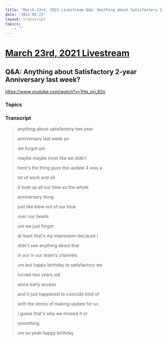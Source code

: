 ```yaml
---
title: "March 23rd, 2021 Livestream Q&A: Anything about Satisfactory 2-year Anniversary last week?"
date: "2021-03-23"
layout: transcript
topics:
    - ""
---
```

# [March 23rd, 2021 Livestream](../2021-03-23.md)
## Q&A: Anything about Satisfactory 2-year Anniversary last week?
https://www.youtube.com/watch?v=1Hq_prj_82o

### Topics


### Transcript

> anything about satisfactory two year
>
> anniversary last week yo
>
> we forgot um
>
> maybe maybe most like we didn't
>
> here's the thing guys the update 4 was a
>
> lot of work and uh
>
> it took up all our time so the whole
>
> anniversary thing
>
> just like blew out of our blue
>
> over our heads
>
> um we just forgot
>
> at least that's my impression because i
>
> didn't see anything about that
>
> in our in our team's channels
>
> um but happy birthday to satisfactory we
>
> turned two years old
>
> since early access
>
> and it just happened to coincide kind of
>
> with the stress of making update for so
>
> i guess that's why we missed it or
>
> something
>
> um so yeah happy birthday

